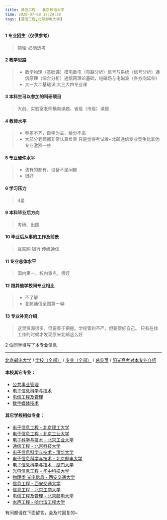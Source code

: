 ```yaml
---
title: 通信工程 - 北京邮电大学
time: 2020-07-08 17:24:58
tags: [通信工程,北京邮电大学]
---
```

#### 1 专业招生（仅供参考）  
> 物理-必须选考


#### 2 教学思路
> - 数学物理（基础课）模电数电（电路分析）信号与系统（信号分析）通信原理（综合分析）通信网理论基础，电磁场与电磁波（各方向延伸）
> - 大一大二基础课;大三大四专业课


#### 3 本科生可以参加的科研项目
>  大创、实验室老师横向课题、省级（市级）课题


#### 4 教师水平
> - 参差不齐，自学为主，给分不高
> - 大部分老师都非常认真负责 只是觉得考试难~北邮通信专业竞争比其他专业激烈一些


#### 5 专业硬件水平
> - 该有的都有，设备不是问题
> - 很好


#### 6 学习压力
> 4星


#### 9 本科毕业后方向
> 考研、出国


#### 10 毕业后从事的工作及前景
> 互联网 银行 传统通信


#### 11 专业总体水平
> 国内第一，校内重点，很好


#### 12 跟其他学校同专业相比
> - 不了解
> - 北邮通信全国第一😂


#### 13 专业补充介绍
> 这里资源很多，但要善于把握。学校管的不严，但要管好自己。
> 只有在找工作的时候才发现原来北邮这么好

2 位同学填写了本专业信息
***
[北京邮电大学](https://univgo.github.io/2020/07/08/北京邮电大学) / [学校（全部）](https://univgo.github.io/2020/07/08/3efa6bcca419) / [专业（全部）](https://univgo.github.io/2020/07/08/2d4c6d3552c2) / [总览页](https://univgo.github.io/2020/07/08/445daeb4fa00) / [阳光高考对本专业介绍](http://gaokao.chsi.com.cn/sch/zyk/view.do?schId=73394566&specId=73384332)
#### 本校其它专业：
- [公共事业管理](https://univgo.github.io/2020/07/08/20d787cabeed)
- [电子信息科学与技术](https://univgo.github.io/2020/07/08/60133dfd6cff)
- [电信工程及管理](https://univgo.github.io/2020/07/08/8840fed0c9dc)
- [数字媒体技术](https://univgo.github.io/2020/07/08/3a656fceae8d)

#### 其它学校相似专业：
- [电子信息工程 - 北京理工大学](https://univgo.github.io/2020/07/08/bf13725952ce)
- [电子信息工程 - 北京工业大学](https://univgo.github.io/2020/07/08/935f8b4dc83f)
- [电子科学与技术 - 北京工业大学](https://univgo.github.io/2020/07/08/349a571c8cbb)
- [通信工程 - 北京科技大学](https://univgo.github.io/2020/07/08/7f898b0aceb9)
- [电子信息科学与技术 - 清华大学](https://univgo.github.io/2020/07/08/338fc70c84db)
- [电子信息科学与技术 - 北京邮电大学](https://univgo.github.io/2020/07/08/60133dfd6cff)
- [电子信息科学与技术 - 厦门大学](https://univgo.github.io/2020/07/08/5768803ef6c9)
- [光电信息工程 - 华中科技大学](https://univgo.github.io/2020/07/08/11d2b0562ca8)
- [物理类 光电信息 - 西安交通大学](https://univgo.github.io/2020/07/08/67e73f46914b)
- [信息工程 - 西安交通大学](https://univgo.github.io/2020/07/08/1baace60c4b6)
- [信息工程 - 北京工商大学](https://univgo.github.io/2020/07/08/ab8228ed7e2d)
- [电信工程及管理 - 北京邮电大学](https://univgo.github.io/2020/07/08/8840fed0c9dc)
- [水声工程 - 哈尔滨工程大学](https://univgo.github.io/2020/07/08/135b63edb39e)


有问题请在下面留言，会及时回复的~
